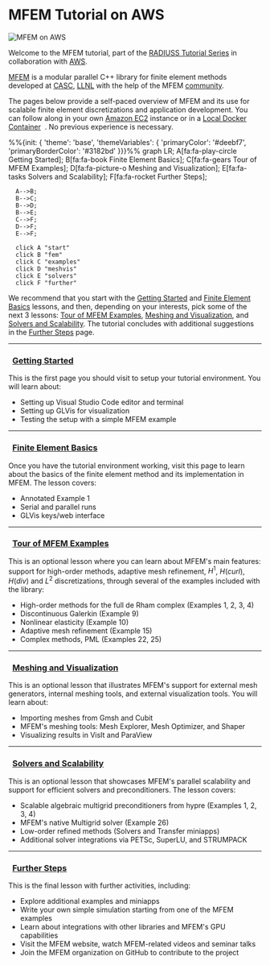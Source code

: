 # MFEM Tutorial on AWS
<!-- <h4>August 15, 2022</h4> -->

![MFEM on AWS](img/mfem-aws.png)

Welcome to the MFEM tutorial, part of the
[RADIUSS Tutorial Series](https://software.llnl.gov/radiuss/event/2023/07/11/radiuss-on-aws/)
in collaboration with [AWS](https://aws.amazon.com/blogs/hpc/call-for-participation-radiuss-tutorial-series-2023/).

[MFEM](https://mfem.org/) is a modular parallel C++ library for finite element
methods developed at [CASC](https://computing.llnl.gov/casc/),
[LLNL](https://www.llnl.gov/) with the help of the MFEM [community](https://github.com/mfem/mfem/graphs/contributors).

The pages below provide a self-paced overview of MFEM and its use for scalable
finite element discretizations and application development. You can follow
along in your own [Amazon EC2](https://en.wikipedia.org/wiki/Amazon_Elastic_Compute_Cloud) instance or in a [<span class="mdi mdi-docker"></span> Local Docker Container](docker.md) <span class="mdi mdi-new-box mdi-18px" style="color:#dd5034"></span>&nbsp;. No previous experience is necessary.

<script type="module">
  import mermaid from 'https://cdn.jsdelivr.net/npm/mermaid@9/dist/mermaid.esm.min.mjs';
  mermaid.initialize({ startOnLoad: true });
</script>
<div class="mermaid">
%%{init: {
  'theme': 'base',
  'themeVariables': {
    'primaryColor': '#deebf7',
    'primaryBorderColor': '#3182bd'
}}}%%
  graph LR;
      A[fa:fa-play-circle Getting Started];
      B[fa:fa-book Finite Element Basics];
      C[fa:fa-gears Tour of MFEM Examples];
      D[fa:fa-picture-o Meshing and Visualization];
      E[fa:fa-tasks Solvers and Scalability];
      F[fa:fa-rocket Further Steps];

      A-->B;
      B-->C;
      B-->D;
      B-->E;
      C-->F;
      D-->F;
      E-->F;

      click A "start"
      click B "fem"
      click C "examples"
      click D "meshvis"
      click E "solvers"
      click F "further"
</div>

We recommend that you start with the
[<i class="fa fa-play-circle"></i> Getting Started](start.md) and
[<i class="fa fa-book"></i> Finite Element Basics](fem.md) lessons,
and then, depending on your interests, pick some of the next 3 lessons:
[<i class="fa fa-gears"></i> Tour of MFEM Examples](examples.md),
[<i class="fa fa-picture-o"></i> Meshing and Visualization](meshvis.md), and
[<i class="fa fa-tasks"></i> Solvers and Scalability](solvers.md).
The tutorial concludes with additional suggestions in the
[<i class="fa fa-rocket"></i> Further Steps](further.md) page.

---

<!-- fa-cloud, fa-bookmark-o, see https://fontawesome.com/v4/icons -->
### <i class="fa fa-play-circle"></i>&nbsp; [Getting Started](start.md)

This is the first page you should visit to setup your tutorial environment.
You will learn about:

- Setting up Visual Studio Code editor and terminal
- Setting up GLVis for visualization
- Testing the setup with a simple MFEM example

---

### <i class="fa fa-book"></i>&nbsp; [Finite Element Basics](fem.md)

Once you have the tutorial environment working, visit this page to learn about
the basics of the finite element method and its implementation in MFEM. The
lesson covers:

- Annotated Example 1
- Serial and parallel runs
- GLVis keys/web interface

---

### <i class="fa fa-gears"></i>&nbsp; [Tour of MFEM Examples](examples.md)

This is an optional lesson where you can learn about MFEM's main features: support
for high-order methods, adaptive mesh refinement, $H^1$, $H(curl)$, $H(div)$ and $L^2$
discretizations, through several of the examples included with the library:

- High-order methods for the full de Rham complex (Examples 1, 2, 3, 4)
- Discontinuous Galerkin (Example 9)
- Nonlinear elasticity (Example 10)
- Adaptive mesh refinement (Example 15)
- Complex methods, PML (Examples 22, 25)

---

### <i class="fa fa-picture-o"></i>&nbsp; [Meshing and Visualization](meshvis.md)

This is an optional lesson that illustrates MFEM's support for external mesh generators,
internal meshing tools, and external visualization tools.
You will learn about:

- Importing meshes from Gmsh and Cubit
- MFEM's meshing tools: Mesh Explorer, Mesh Optimizer, and Shaper
- Visualizing results in VisIt and ParaView

---

### <i class="fa fa-tasks"></i>&nbsp; [Solvers and Scalability](solvers.md)

This is an optional lesson that showcases MFEM's parallel scalability and support for efficient
solvers and preconditioners. The lesson covers:

- Scalable algebraic multigrid preconditioners from hypre (Examples 1, 2, 3, 4)
- MFEM's native Multigrid solver (Example 26)
- Low-order refined methods (Solvers and Transfer miniapps)
- Additional solver integrations via PETSc, SuperLU, and STRUMPACK

---

### <i class="fa fa-rocket"></i>&nbsp; [Further Steps](further.md)

This is the final lesson with further activities, including:

- Explore additional examples and miniapps
- Write your own simple simulation starting from one of the MFEM examples
- Learn about integrations with other libraries and MFEM's GPU capabilities
- Visit the MFEM website, watch MFEM-related videos and seminar talks
- Join the MFEM organization on GitHub to contribute to the project

<script type="text/x-mathjax-config">MathJax.Hub.Config({TeX: {equationNumbers: {autoNumber: "all"}}, tex2jax: {inlineMath: [['$','$']]}});</script>
<script type="text/javascript" src="https://cdnjs.cloudflare.com/ajax/libs/mathjax/2.7.2/MathJax.js?config=TeX-AMS_HTML"></script>
<link href="https://cdn.jsdelivr.net/npm/@mdi/font@4.x/css/materialdesignicons.min.css" rel="stylesheet">
